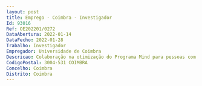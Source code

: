 ```yaml
--- 
layout: post
title: Emprego - Coimbra - Investigador
Id: 93016
Ref: OE202201/0272
DataAbertura: 2022-01-14
DataFecho: 2022-01-28
Trabalho: Investigador
Empregador: Universidade de Coimbra
Descricao: Colaboração na otimização do Programa Mind para pessoas com doença oncológica, uma intervenção psicológica baseada em ACT, mindfulness e compaixão  Colaboração na condução do Ensaio Randomizado Controlado para o teste de eficácia (em indicadores de saúde mental e indicadores inflamatórios e epigenéticos) e de custo efetividade deste Programa, em mulheres com carcinoma da mama  Recrutamento e seleção de participantes no Centro Hospitalar e Universitário de Coimbra  Aplicação e análise de instrumentos de avaliação psicológica (medidas de autorresposta e entrevistas clínicas)  Recolha e inserção de dados  Colaboração na aplicação do programa Mind em contexto grupal  Análise estatística  Colaboração na preparação e submissão de artigos para publicação, em língua inglesa  Preparação e apresentação de comunicações (orais e em poster) em eventos científicos nacionais e internacionais  Coorganização de eventos de divulgação científica.
CodigoPostal: 3004-531 COIMBRA
Concelho: Coimbra
Distrito: Coimbra
--- 
```

